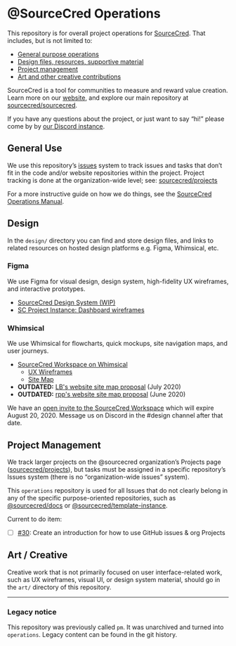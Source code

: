 # @SourceCred Operations

This repository is for overall project operations for [SourceCred][website].
That includes, but is not limited to:

- [General purpose operations](#general-use)
- [Design files, resources, supportive material](#design)
- [Project management](#project-management)
- [Art and other creative contributions](#art--creative)

SourceCred is a tool for communities to measure and reward value creation. Learn
more on our [website], and explore our main repository at [sourcecred/sourcecred].

If you have any questions about the project, or just want to say “hi!” please
come by by [our Discord instance].

[website]: https://sourcecred.io
[sourcecred/sourcecred]: https://github.com/sourcecred/sourcecred
[our Discord instance]: https://sourcecred.io/discord

## General Use

We use this repository’s [issues] system to track issues and tasks that don’t
fit in the code and/or website repositories within the project. Project tracking
is done at the organization-wide level; see: [sourcecred/projects]

[issues]: https://github.com/sourcecred/operations/issues
[sourcecred/projects]: https://github.com/orgs/sourcecred/projects

For a more instructive guide on how we do things, see the [SourceCred Operations Manual](/sourcecred/operations/wiki/SourceCred-Operations-Manual).


## Design

In the `design/` directory you can find and store design files, and links to
related resources on hosted design platforms e.g. Figma, Whimsical, etc.

### Figma
We use Figma for visual design, design system, high-fidelity UX wireframes, and
interactive prototypes.

- [SourceCred Design System (WIP)](https://www.figma.com/file/XOZO5sb5W38znlXz9q2mzD/SourceCred-Design-System)
- [SC Project Instance: Dashboard wireframes](https://www.figma.com/file/G3HeipCCQCjA4tg4fdOFdj/SourceCred-Project-Instance-Dashboard?node-id=0%3A1)

### Whimsical
We use Whimsical for flowcharts, quick mockups, site navigation maps, and user journeys.

- [SourceCred Workspace on Whimsical](https://whimsical.com/3Z254PDEfcSvThHK2LfKMx)
  - [UX Wireframes](https://whimsical.com/A6EEdJgLwX3K4VTroURP3b)
  - [Site Map](https://whimsical.com/Bz9zK7s2k1HP38RaQmErSp)
- **OUTDATED:** [LB's website site map proposal](https://whimsical.com/2GXs4xGUdGeo6GABqMYsSd) (July 2020)
- **OUTDATED:** [rpp's website site map proposal](https://whimsical.com/JfwiT84VPvX4aw9jg1Kx84) (June 2020)

We have an [open invite to the SourceCred Workspace] which will expire
August 20, 2020. Message us on Discord in the #design channel after that date.

[open invite to the SourceCred Workspace]: https://whimsical.com/join/LHjF8KS7jjeJibHQ86167e?invite=maklbhj7


## Project Management

We track larger projects on the @sourcecred organization’s Projects page
([sourcecred/projects]), but tasks must be assigned in a specific repository’s
Issues system (there is no “organization-wide issues” system).

This `operations` repository is used for all Issues that do not clearly belong
in any of the specific purpose-oriented repositories, such as [@sourcecred/docs]
or [@sourcecred/template-instance].

[@sourcecred/docs]: https://github.com/sourcecred/docs
[@sourcecred/template-instance]: https://github.com/sourcecred/template-instance

Current to do item:

- [ ] [#30](https://github.com/sourcecred/operations/issues/30): Create an introduction for how to use GitHub issues & org Projects


## Art / Creative

Creative work that is not primarily focused on user interface-related work, such
as UX wireframes, visual UI, or design system material, should go in the `art/`
directory of this repository.

---
### Legacy notice

This repository was previously called `pm`. It was unarchived and turned into `operations`. Legacy content can be found in the git history.
